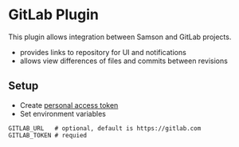 # GitLab Plugin

This plugin allows integration between Samson and GitLab projects.

- provides links to repository for UI and notifications
- allows view differences of files and commits between revisions

## Setup

- Create [personal access token](https://docs.gitlab.com/ee/user/profile/personal_access_tokens#creating-a-personal-access-token)
- Set environment variables

```
GITLAB_URL   # optional, default is https://gitlab.com
GITLAB_TOKEN # requied
```
